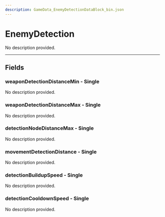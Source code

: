 ```yaml
---
description: GameData_EnemyDetectionDataBlock_bin.json
---
```


# EnemyDetection

No description provided.

***

## Fields

### weaponDetectionDistanceMin - Single

No description provided.

### weaponDetectionDistanceMax - Single

No description provided.

### detectionNodeDistanceMax - Single

No description provided.

### movementDetectionDistance - Single

No description provided.

### detectionBuildupSpeed - Single

No description provided.

### detectionCooldownSpeed - Single

No description provided.
